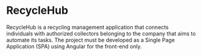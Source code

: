 # RecycleHub
RecycleHub is a recycling management application that connects individuals with authorized collectors belonging to the company that aims to automate its tasks. The project must be developed as a Single Page Application (SPA) using Angular for the front-end only.

